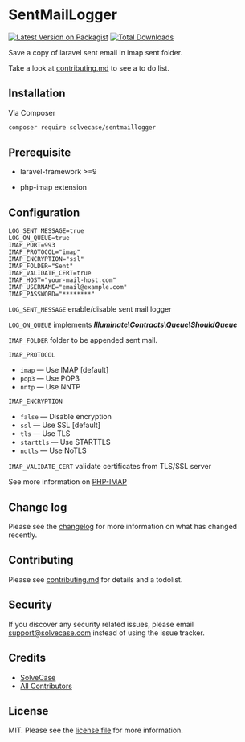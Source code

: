 # SentMailLogger

[![Latest Version on Packagist][ico-version]][link-packagist]
[![Total Downloads][ico-downloads]][link-downloads]

Save a copy of laravel sent email in imap sent folder.

Take a look at [contributing.md](contributing.md) to see a to do list.

## Installation

Via Composer

```bash
composer require solvecase/sentmaillogger
```

## Prerequisite

-   laravel-framework >=9

-   php-imap extension

## Configuration

```
LOG_SENT_MESSAGE=true
LOG_ON_QUEUE=true
IMAP_PORT=993
IMAP_PROTOCOL="imap"
IMAP_ENCRYPTION="ssl"
IMAP_FOLDER="Sent"
IMAP_VALIDATE_CERT=true
IMAP_HOST="your-mail-host.com"
IMAP_USERNAME="email@example.com"
IMAP_PASSWORD="********"
```

`LOG_SENT_MESSAGE` enable/disable sent mail logger

`LOG_ON_QUEUE` implements _**Illuminate\Contracts\Queue\ShouldQueue**_

`IMAP_FOLDER` folder to be appended sent mail.

`IMAP_PROTOCOL`

-   `imap` &mdash; Use IMAP [default]
-   `pop3` &mdash; Use POP3
-   `nntp` &mdash; Use NNTP

`IMAP_ENCRYPTION`

-   `false` &mdash; Disable encryption
-   `ssl` &mdash; Use SSL [default]
-   `tls` &mdash; Use TLS
-   `starttls` &mdash; Use STARTTLS
-   `notls` &mdash; Use NoTLS

`IMAP_VALIDATE_CERT` validate certificates from TLS/SSL server

See more information on [PHP-IMAP][link-php-imap]

## Change log

Please see the [changelog](changelog.md) for more information on what has changed recently.

## Contributing

Please see [contributing.md](contributing.md) for details and a todolist.

## Security

If you discover any security related issues, please email support@solvecase.com instead of using the issue tracker.

## Credits

-   [SolveCase][link-author]
-   [All Contributors][link-contributors]

## License

MIT. Please see the [license file](license.md) for more information.

[ico-version]: https://img.shields.io/packagist/v/solvecase/sentmaillogger.svg?style=flat-square
[ico-downloads]: https://img.shields.io/packagist/dt/solvecase/sentmaillogger.svg?style=flat-square
[ico-travis]: https://img.shields.io/travis/solvecase/sentmaillogger/master.svg?style=flat-square
[ico-styleci]: https://styleci.io/repos/727724863/shield
[link-packagist]: https://packagist.org/packages/solvecase/sentmaillogger
[link-downloads]: https://packagist.org/packages/solvecase/sentmaillogger
[link-travis]: https://travis-ci.org/solvecase/sentmaillogger
[link-styleci]: https://styleci.io/repos/727724863
[link-author]: https://github.com/solvecase
[link-contributors]: https://github.com/solvecase/sentmaillogger/graphs/contributors
[link-php-imap]: https://www.php.net/manual/en/book.imap.php
